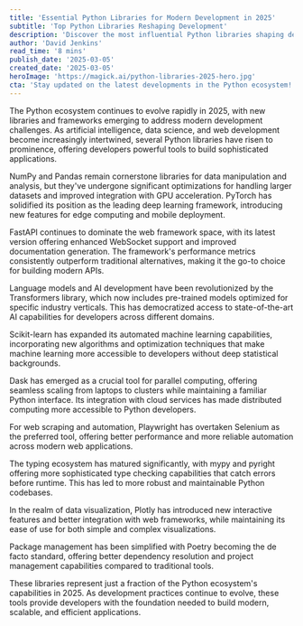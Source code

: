 ```yaml
---
title: 'Essential Python Libraries for Modern Development in 2025'
subtitle: 'Top Python Libraries Reshaping Development'
description: 'Discover the most influential Python libraries shaping development in 2025, from AI and data science tools to web frameworks and automation solutions. Learn how these essential libraries are evolving to meet modern development challenges.'
author: 'David Jenkins'
read_time: '8 mins'
publish_date: '2025-03-05'
created_date: '2025-03-05'
heroImage: 'https://magick.ai/python-libraries-2025-hero.jpg'
cta: 'Stay updated on the latest developments in the Python ecosystem! Follow us on LinkedIn for regular insights, tutorials, and news about emerging libraries and best practices.'
---
```


The Python ecosystem continues to evolve rapidly in 2025, with new libraries and frameworks emerging to address modern development challenges. As artificial intelligence, data science, and web development become increasingly intertwined, several Python libraries have risen to prominence, offering developers powerful tools to build sophisticated applications.

NumPy and Pandas remain cornerstone libraries for data manipulation and analysis, but they've undergone significant optimizations for handling larger datasets and improved integration with GPU acceleration. PyTorch has solidified its position as the leading deep learning framework, introducing new features for edge computing and mobile deployment.

FastAPI continues to dominate the web framework space, with its latest version offering enhanced WebSocket support and improved documentation generation. The framework's performance metrics consistently outperform traditional alternatives, making it the go-to choice for building modern APIs.

Language models and AI development have been revolutionized by the Transformers library, which now includes pre-trained models optimized for specific industry verticals. This has democratized access to state-of-the-art AI capabilities for developers across different domains.

Scikit-learn has expanded its automated machine learning capabilities, incorporating new algorithms and optimization techniques that make machine learning more accessible to developers without deep statistical backgrounds.

Dask has emerged as a crucial tool for parallel computing, offering seamless scaling from laptops to clusters while maintaining a familiar Python interface. Its integration with cloud services has made distributed computing more accessible to Python developers.

For web scraping and automation, Playwright has overtaken Selenium as the preferred tool, offering better performance and more reliable automation across modern web applications.

The typing ecosystem has matured significantly, with mypy and pyright offering more sophisticated type checking capabilities that catch errors before runtime. This has led to more robust and maintainable Python codebases.

In the realm of data visualization, Plotly has introduced new interactive features and better integration with web frameworks, while maintaining its ease of use for both simple and complex visualizations.

Package management has been simplified with Poetry becoming the de facto standard, offering better dependency resolution and project management capabilities compared to traditional tools.

These libraries represent just a fraction of the Python ecosystem's capabilities in 2025. As development practices continue to evolve, these tools provide developers with the foundation needed to build modern, scalable, and efficient applications.